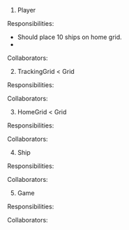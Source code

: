 1. Player

Responsibilities:
- Should place 10 ships on home grid. 
- 

Collaborators:


2. TrackingGrid < Grid

Responsibilities:

Collaborators:


3. HomeGrid < Grid

Responsibilities:

Collaborators:


4. Ship

Responsibilities:

Collaborators:

5. Game

Responsibilities:


Collaborators:



